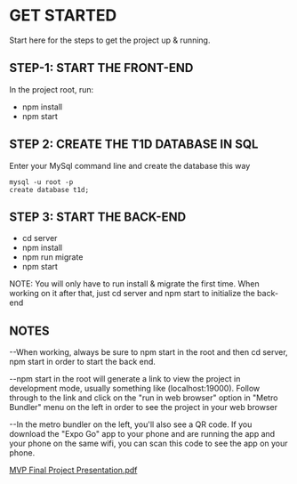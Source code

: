 # GET STARTED

Start here for the steps to get the project up & running.

## STEP-1: START THE FRONT-END

In the project root, run:

- npm install
- npm start

## STEP 2: CREATE THE T1D DATABASE IN SQL

Enter your MySql command line and create the database this way

```
mysql -u root -p
create database t1d;
```

## STEP 3: START THE BACK-END

- cd server
- npm install
- npm run migrate
- npm start

NOTE: You will only have to run install & migrate the first time. When working on it after that, just cd server and npm start to initialize the back-end

## NOTES

--When working, always be sure to npm start in the root and then cd server, npm start in order to start the back end.

--npm start in the root will generate a link to view the project in development mode, usually something like (localhost:19000). Follow through to the link and click on the "run in web browser" option in "Metro Bundler" menu on the left in order to see the project in your web browser

--In the metro bundler on the left, you'll also see a QR code. If you download the "Expo Go" app to your phone and are running the app and your phone on the same wifi, you can scan this code to see the app on your phone.

[MVP Final Project Presentation.pdf](https://github.com/seonaid-mcnabb/t1d-organizer/files/8079703/MVP.Final.Project.Presentation.pdf)
